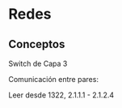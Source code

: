 # Redes

## Conceptos

Switch de Capa 3

Comunicación entre pares: 

Leer desde 1322, 2.1.1.1 - 2.1.2.4

